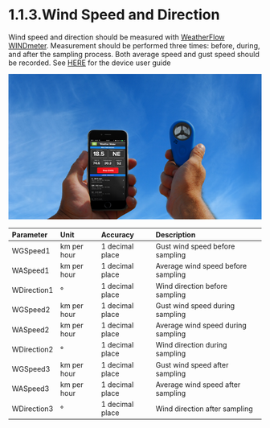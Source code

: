 # 1.1.3.Wind Speed and Direction



Wind speed and direction should be measured with [WeatherFlow WINDmeter](https://weatherflow.com/weather-meter/). Measurement should be performed three times: before, during, and after the sampling process. Both average speed and gust speed should be recorded. See [HERE](https://help.weatherflow.com/hc/en-us/articles/207905908-WEATHERmeter-User-Guide) for the device user guide

![Figure 1.1.3 Wind speed and direction measurement](../../.gitbook/assets/1.1.3.png)

| Parameter | Unit | Accuracy | Description |
| :--- | :--- | :--- | :--- |
| WGSpeed1 | km per hour | 1 decimal place | Gust wind speed before sampling |
| WASpeed1 | km per hour | 1 decimal place | Average wind speed before sampling |
| WDirection1 | ° | 1 decimal place | Wind direction before sampling |
| WGSpeed2 | km per hour | 1 decimal place | Gust wind speed during sampling |
| WASpeed2 | km per hour | 1 decimal place | Average wind speed during sampling |
| WDirection2 | ° | 1 decimal place | Wind direction during sampling |
| WGSpeed3 | km per hour | 1 decimal place | Gust wind speed after sampling |
| WASpeed3 | km per hour | 1 decimal place | Average wind speed after sampling |
| WDirection3 | ° | 1 decimal place | Wind direction after sampling |

